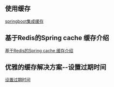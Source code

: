 ## 使用缓存
[springboot集成缓存](https://juejin.cn/post/6844903807646711821)
## 基于Redis的Spring cache 缓存介绍 
[基于Redis的Spring cache 缓存介绍 ](https://juejin.cn/post/6844903807646711821)
## 优雅的缓存解决方案--设置过期时间
[设置过期时间](https://juejin.cn/post/6844903810343632909)